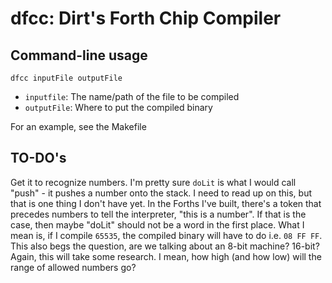 # dfcc: Dirt's Forth Chip Compiler

## Command-line usage

`dfcc inputFile outputFile`

* `inputfile`: The name/path of the file to be compiled
* `outputFile`: Where to put the compiled binary

For an example, see the Makefile

## TO-DO's

Get it to recognize numbers.  I'm pretty sure `doLit` is what I would call "push" - it pushes a number onto the stack.  I need to read up on this, but that is one thing I don't have yet.  In the Forths I've built, there's a token that precedes numbers to tell the interpreter, "this is a number".  If that is the case, then maybe "doLit" should not be a word in the first place.  What I mean is, if I compile `65535`, the compiled binary will have to do i.e. `08 FF FF`.  This also begs the question, are we talking about an 8-bit machine?  16-bit?  Again, this will take some research.  I mean, how high (and how low) will the range of allowed numbers go?

